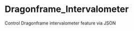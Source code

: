 Dragonframe_Intervalometer
==========================

Control Dragonframe intervalometer feature via JSON
